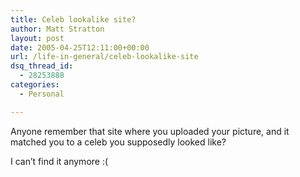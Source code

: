 ```yaml
---
title: Celeb lookalike site?
author: Matt Stratton
layout: post
date: 2005-04-25T12:11:00+00:00
url: /life-in-general/celeb-lookalike-site
dsq_thread_id:
  - 28253888
categories:
  - Personal

---
```

Anyone remember that site where you uploaded your picture, and it matched you to a celeb you supposedly looked like?

I can&#8217;t find it anymore :(